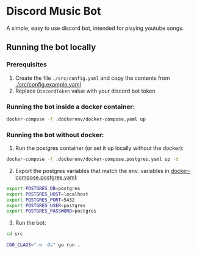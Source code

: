# Discord Music Bot

A simple, easy to use discord bot, intended for playing youtube songs.


## Running the bot locally

### Prerequisites

1. Create the file `./src/config.yaml` and copy the contents from [./src/config.example.yaml](./src/config.example.yaml)
2. Replace `DiscordToken` value with your discord bot token

### Running the bot inside a docker container:
```bash
docker-compose -f .dockerenv/docker-compose.yaml up
```

### Running the bot without docker:

1. Run the postgres container (or set it up locally without the docker):
```bash
docker-compose -f .dockerenv/docker-compose.postgres.yaml up -d
```
2. Export the postgres variables that match the env. variables in [docker-compose.postgres.yaml](./.dockerenv/docker-compose.postgres.yaml):
```bash
export POSTGRES_DB=postgres
export POSTGRES_HOST=localhost
export POSTGRES_PORT=5432
export POSTGRES_USER=postgres
export POSTGRES_PASSWORD=postgres
```
3. Run the bot:
```bash
cd src

CGO_CLAGS="-w -Os" go run .
```
